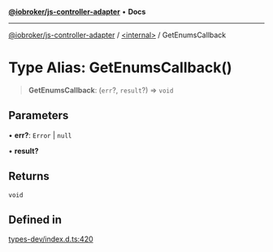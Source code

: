 [**@iobroker/js-controller-adapter**](../../README.md) • **Docs**

***

[@iobroker/js-controller-adapter](../../globals.md) / [\<internal\>](../README.md) / GetEnumsCallback

# Type Alias: GetEnumsCallback()

> **GetEnumsCallback**: (`err`?, `result`?) => `void`

## Parameters

• **err?**: `Error` \| `null`

• **result?**

## Returns

`void`

## Defined in

[types-dev/index.d.ts:420](https://github.com/ioBroker/ioBroker.js-controller/blob/fe9fbf6b684b474bc0dfc453eb28790be874895e/packages/types-dev/index.d.ts#L420)
